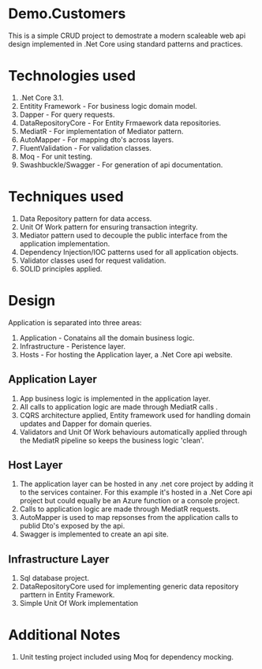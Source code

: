 # Demo.Customers
This is a simple CRUD project to demostrate a modern scaleable web api design implemented in .Net Core using standard patterns and practices.

# Technologies used
1.  .Net Core 3.1.
1.  Entitity Framework - For business logic domain model.
1.  Dapper - For query requests.
1.  DataRepositoryCore - For Entity Frmaework data repositories.
1.  MediatR - For implementation of Mediator pattern.
1.  AutoMapper - For mapping dto's across layers.
1.  FluentValidation - For validation classes.
1.  Moq - For unit testing.
1.  Swashbuckle/Swagger - For generation of api documentation.

# Techniques used
1.  Data Repository pattern for data access.
1.  Unit Of Work pattern for ensuring transaction integrity.
1.  Mediator pattern used to decouple the public interface from the application implementation.
1.  Dependency Injection/IOC patterns used for all application objects.
1.  Validator classes used for request validation.
1.  SOLID principles applied.

# Design
Application is separated into three areas:
1.  Application - Conatains all the domain business logic.
1.  Infrastructure - Peristence layer.
1.  Hosts - For hosting the Application layer, a .Net Core api website.

## Application Layer
1.  App business logic is implemented in the application layer.
1.  All calls to application logic are made through MediatR calls .
1.  CQRS architecture applied, Entity framework used for handling domain updates and Dapper for domain queries.
1.  Validators and Unit Of Work behaviours automatically applied through the MediatR pipeline so keeps the business logic 'clean'.

## Host Layer
1.  The application layer can be hosted in any .net core project by adding it to the services container.  For this example it's hosted in a .Net Core api project but could equally be an Azure function or a console project.
1.  Calls to application logic are made through MediatR requests.
1.  AutoMapper is used to map repsonses from the application calls to publid Dto's exposed by the api.
1.  Swagger is implemented to create an api site.

## Infrastructure Layer
1.  Sql database project.
1.  DataRepositoryCore used for implementing generic data repository parttern in Entity Framework.
1.  Simple Unit Of Work implementation


# Additional Notes
1.  Unit testing project included using Moq for dependency mocking.
